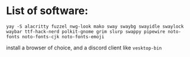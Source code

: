 # List of software:

```
yay -S alacritty fuzzel nwg-look mako sway swaybg swayidle swaylock waybar ttf-hack-nerd polkit-gnome grim slurp swappy pipewire noto-fonts noto-fonts-cjk noto-fonts-emoji
```
install a browser of choice, and a discord client like `vesktop-bin`
